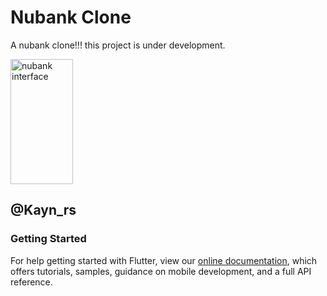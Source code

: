# Nubank Clone

A nubank clone!!!
this project is under development.

<img href="https://github.com/OliverXs/OliverXs/blob/master/photos/nubank.png" alt="nubank interface" height="200px" width="100px"/>

## @Kayn_rs
### Getting Started





For help getting started with Flutter, view our
[online documentation](https://flutter.dev/docs), which offers tutorials,
samples, guidance on mobile development, and a full API reference.
